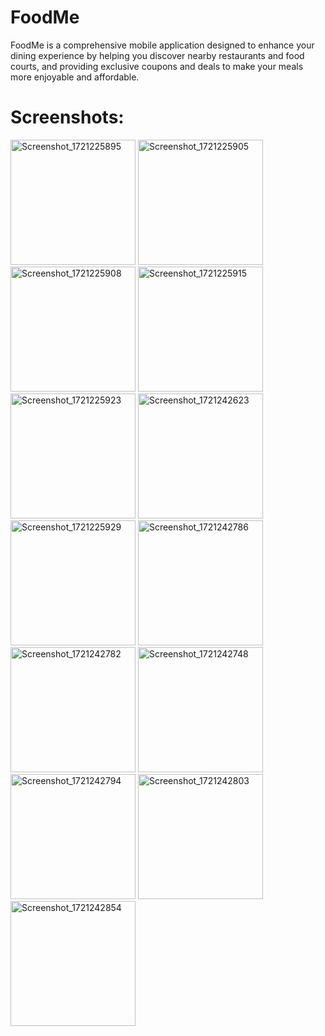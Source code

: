 # FoodMe
FoodMe is a comprehensive mobile application designed to enhance your dining experience by helping you discover nearby restaurants and food courts, and providing exclusive coupons and deals to make your meals more enjoyable and affordable.

# Screenshots:
<img src="https://github.com/user-attachments/assets/45673f43-b908-421b-b935-0643dd077c4c" alt="Screenshot_1721225895" width="200"/>
<img src="https://github.com/user-attachments/assets/e41bf576-7668-41c0-87f2-e39189323d13" alt="Screenshot_1721225905" width="200"/>
<img src="https://github.com/user-attachments/assets/f627795b-b502-41e1-889c-f5b4af0b01ac" alt="Screenshot_1721225908" width="200"/>
<img src="https://github.com/user-attachments/assets/16775c48-eabd-4d99-8786-1cc7a9484564" alt="Screenshot_1721225915" width="200"/>
<img src="https://github.com/user-attachments/assets/efbbccef-ed86-4120-9240-1fd218bdd517" alt="Screenshot_1721225923" width="200"/>
<img src="https://github.com/user-attachments/assets/be2b6166-0ae5-4bec-9d6b-040f05ab04db" alt="Screenshot_1721242623" width="200"/>
<img src="https://github.com/user-attachments/assets/b34dbe70-7a6b-415c-bb47-e8c05e677d0d" alt="Screenshot_1721225929" width="200"/>
<img src="https://github.com/user-attachments/assets/5cae313d-6db1-43d8-acd0-d62efef9c7e4" alt="Screenshot_1721242786" width="200"/>
<img src="https://github.com/user-attachments/assets/a89612fe-ccfe-4f01-bce8-a4ccfdd2ef0f" alt="Screenshot_1721242782" width="200"/>
<img src="https://github.com/user-attachments/assets/3302ff22-7c8a-4c67-a427-db0c460234f7" alt="Screenshot_1721242748" width="200"/>
<img src="https://github.com/user-attachments/assets/7d1db50c-4af2-4a72-9b02-e3de702c9161" alt="Screenshot_1721242794" width="200"/>
<img src="https://github.com/user-attachments/assets/804e6c6a-6928-4a24-b933-1f7eacc727b6" alt="Screenshot_1721242803" width="200"/>
<img src="https://github.com/user-attachments/assets/f45e3c81-a1b6-44ac-834a-b2ffae0563e7" alt="Screenshot_1721242854" width="200"/>
